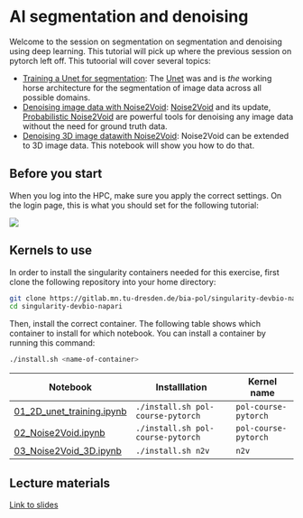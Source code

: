 # AI segmentation and denoising

Welcome to the session on segmentation on segmentation and denoising using deep learning. This tutorial will pick up where the previous session on pytorch left off. This tutoorial will cover several topics:

* [Training a Unet for segmentation](./01_2D_unet_training.ipynb): The [Unet](https://www.nature.com/articles/s41592-018-0261-2) was and is *the* working horse architecture for the segmentation of image data across all possible domains.
* [Denoising image data with Noise2Void](./02_Noise2Void.ipynb): [Noise2Void](https://openaccess.thecvf.com/content_CVPR_2019/html/Krull_Noise2Void_-_Learning_Denoising_From_Single_Noisy_Images_CVPR_2019_paper.html) and its update, [Probabilistic Noise2Void](https://www.frontiersin.org/articles/10.3389/fcomp.2020.00005/full) are powerful tools for denoising any image data without the need for ground truth data.
* [Denoising 3D image datawith Noise2Void](./03_Noise2Void_3D.ipynb): Noise2Void can be extended to 3D image data. This notebook will show you how to do that.

## Before you start

When you log into the HPC, make sure you apply the correct settings. On the login page, this is what you should set for the following tutorial:

![](./HPC_settings.PNG)

## Kernels to use

In order to install the singularity containers needed for this exercise, first clone the following repository into your home directory:

```bash
git clone https://gitlab.mn.tu-dresden.de/bia-pol/singularity-devbio-napari.git
cd singularity-devbio-napari
```

Then, install the correct container. The following table shows which container to install for which notebook. You can install a container by running this command:

```bash
./install.sh <name-of-container>
```

| Notebook | Installlation | Kernel name |
| --- | --- | --- |
| [01_2D_unet_training.ipynb](./01_2D_unet_training.ipynb) | `./install.sh pol-course-pytorch` | `pol-course-pytorch`
| [02_Noise2Void.ipynb](./02_Noise2Void.ipynb) | `./install.sh pol-course-pytorch` | `pol-course-pytorch`|
| [03_Noise2Void_3D.ipynb](./03_Noise2Void_3D.ipynb) | `./install.sh n2v` | `n2v`|


## Lecture materials

[Link to slides](./CNNs_N2V.pdf)